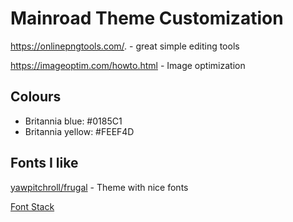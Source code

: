 # Mainroad Theme Customization

https://onlinepngtools.com/. - great simple editing tools

https://imageoptim.com/howto.html - Image optimization

## Colours

* Britannia blue:  #0185C1
* Britannia yellow: #FEEF4D

## Fonts I like
[yawpitchroll/frugal](https://github.com/yawpitchroll/frugal) - Theme with nice fonts

[Font Stack](https://www.lifewire.com/font-stack-definition-3467414#:~:text=A%20font%20stack%20is%20a,as%20a%20font%20not%20loading.)

